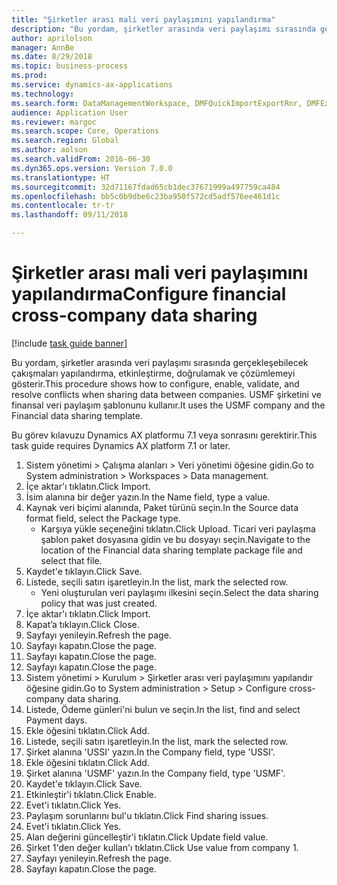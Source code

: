 ```yaml
--- 
title: "Şirketler arası mali veri paylaşımını yapılandırma"
description: "Bu yordam, şirketler arasında veri paylaşımı sırasında gerçekleşebilecek çakışmaları yapılandırma, etkinleştirme, doğrulamak ve çözümlemeyi gösterir."
author: aprilolson
manager: AnnBe
ms.date: 8/29/2018
ms.topic: business-process
ms.prod: 
ms.service: dynamics-ax-applications
ms.technology: 
ms.search.form: DataManagementWorkspace, DMFQuickImportExportRnr, DMFExecutionHistoryWorkspace, DMFExecutionHistorySummary, DMFExecutionHistoryEntities,  SysDataSharingConfiguration, SysDataSharingDiscrepencies
audience: Application User
ms.reviewer: margoc
ms.search.scope: Core, Operations
ms.search.region: Global
ms.author: aolson
ms.search.validFrom: 2016-06-30
ms.dyn365.ops.version: Version 7.0.0
ms.translationtype: HT
ms.sourcegitcommit: 32d71167fdad65cb1dec37671999a497759ca484
ms.openlocfilehash: bb5c0b9dbe6c23ba950f572cd5adf576ee461d1c
ms.contentlocale: tr-tr
ms.lasthandoff: 09/11/2018

---
```

# <a name="configure-financial-cross-company-data-sharing"></a><span data-ttu-id="fc251-103">Şirketler arası mali veri paylaşımını yapılandırma</span><span class="sxs-lookup"><span data-stu-id="fc251-103">Configure financial cross-company data sharing</span></span>

[!include [task guide banner](../../includes/task-guide-banner.md)]

<span data-ttu-id="fc251-104">Bu yordam, şirketler arasında veri paylaşımı sırasında gerçekleşebilecek çakışmaları yapılandırma, etkinleştirme, doğrulamak ve çözümlemeyi gösterir.</span><span class="sxs-lookup"><span data-stu-id="fc251-104">This procedure shows how to configure, enable, validate, and resolve conflicts when sharing data between companies.</span></span> <span data-ttu-id="fc251-105">USMF şirketini ve finansal veri paylaşım şablonunu kullanır.</span><span class="sxs-lookup"><span data-stu-id="fc251-105">It uses the USMF company and the Financial data sharing template.</span></span>



<span data-ttu-id="fc251-106">Bu görev kılavuzu Dynamics AX platformu 7.1 veya sonrasını gerektirir.</span><span class="sxs-lookup"><span data-stu-id="fc251-106">This task guide requires Dynamics AX platform 7.1 or later.</span></span>

1. <span data-ttu-id="fc251-107">Sistem yönetimi > Çalışma alanları > Veri yönetimi öğesine gidin.</span><span class="sxs-lookup"><span data-stu-id="fc251-107">Go to System administration > Workspaces > Data management.</span></span>
2. <span data-ttu-id="fc251-108">İçe aktar'ı tıklatın.</span><span class="sxs-lookup"><span data-stu-id="fc251-108">Click Import.</span></span>
3. <span data-ttu-id="fc251-109">İsim alanına bir değer yazın.</span><span class="sxs-lookup"><span data-stu-id="fc251-109">In the Name field, type a value.</span></span>
4. <span data-ttu-id="fc251-110">Kaynak veri biçimi alanında, Paket türünü seçin.</span><span class="sxs-lookup"><span data-stu-id="fc251-110">In the Source data format field, select the Package type.</span></span>
    * <span data-ttu-id="fc251-111">Karşıya yükle seçeneğini tıklatın.</span><span class="sxs-lookup"><span data-stu-id="fc251-111">Click Upload.</span></span> <span data-ttu-id="fc251-112">Ticari veri paylaşma şablon paket dosyasına gidin ve bu dosyayı seçin.</span><span class="sxs-lookup"><span data-stu-id="fc251-112">Navigate to the location of the Financial data sharing template package file and select that file.</span></span>  
5. <span data-ttu-id="fc251-113">Kaydet'e tıklayın.</span><span class="sxs-lookup"><span data-stu-id="fc251-113">Click Save.</span></span>
6. <span data-ttu-id="fc251-114">Listede, seçili satırı işaretleyin.</span><span class="sxs-lookup"><span data-stu-id="fc251-114">In the list, mark the selected row.</span></span>
    * <span data-ttu-id="fc251-115">Yeni oluşturulan veri paylaşımı ilkesini seçin.</span><span class="sxs-lookup"><span data-stu-id="fc251-115">Select the data sharing policy that was just created.</span></span>  
7. <span data-ttu-id="fc251-116">İçe aktar'ı tıklatın.</span><span class="sxs-lookup"><span data-stu-id="fc251-116">Click Import.</span></span>
8. <span data-ttu-id="fc251-117">Kapat’a tıklayın.</span><span class="sxs-lookup"><span data-stu-id="fc251-117">Click Close.</span></span>
9. <span data-ttu-id="fc251-118">Sayfayı yenileyin.</span><span class="sxs-lookup"><span data-stu-id="fc251-118">Refresh the page.</span></span>
10. <span data-ttu-id="fc251-119">Sayfayı kapatın.</span><span class="sxs-lookup"><span data-stu-id="fc251-119">Close the page.</span></span>
11. <span data-ttu-id="fc251-120">Sayfayı kapatın.</span><span class="sxs-lookup"><span data-stu-id="fc251-120">Close the page.</span></span>
12. <span data-ttu-id="fc251-121">Sayfayı kapatın.</span><span class="sxs-lookup"><span data-stu-id="fc251-121">Close the page.</span></span>
13. <span data-ttu-id="fc251-122">Sistem yönetimi > Kurulum > Şirketler arası veri paylaşımını yapılandır öğesine gidin.</span><span class="sxs-lookup"><span data-stu-id="fc251-122">Go to System administration > Setup > Configure cross-company data sharing.</span></span>
14. <span data-ttu-id="fc251-123">Listede, Ödeme günleri'ni bulun ve seçin.</span><span class="sxs-lookup"><span data-stu-id="fc251-123">In the list, find and select Payment days.</span></span>
15. <span data-ttu-id="fc251-124">Ekle öğesini tıklatın.</span><span class="sxs-lookup"><span data-stu-id="fc251-124">Click Add.</span></span>
16. <span data-ttu-id="fc251-125">Listede, seçili satırı işaretleyin.</span><span class="sxs-lookup"><span data-stu-id="fc251-125">In the list, mark the selected row.</span></span>
17. <span data-ttu-id="fc251-126">Şirket alanına 'USSI' yazın.</span><span class="sxs-lookup"><span data-stu-id="fc251-126">In the Company field, type 'USSI'.</span></span>
18. <span data-ttu-id="fc251-127">Ekle öğesini tıklatın.</span><span class="sxs-lookup"><span data-stu-id="fc251-127">Click Add.</span></span>
19. <span data-ttu-id="fc251-128">Şirket alanına 'USMF' yazın.</span><span class="sxs-lookup"><span data-stu-id="fc251-128">In the Company field, type 'USMF'.</span></span>
20. <span data-ttu-id="fc251-129">Kaydet'e tıklayın.</span><span class="sxs-lookup"><span data-stu-id="fc251-129">Click Save.</span></span>
21. <span data-ttu-id="fc251-130">Etkinleştir'i tıklatın.</span><span class="sxs-lookup"><span data-stu-id="fc251-130">Click Enable.</span></span>
22. <span data-ttu-id="fc251-131">Evet'i tıklatın.</span><span class="sxs-lookup"><span data-stu-id="fc251-131">Click Yes.</span></span>
23. <span data-ttu-id="fc251-132">Paylaşım sorunlarını bul'u tıklatın.</span><span class="sxs-lookup"><span data-stu-id="fc251-132">Click Find sharing issues.</span></span>
24. <span data-ttu-id="fc251-133">Evet'i tıklatın.</span><span class="sxs-lookup"><span data-stu-id="fc251-133">Click Yes.</span></span>
25. <span data-ttu-id="fc251-134">Alan değerini güncelleştir'i tıklatın.</span><span class="sxs-lookup"><span data-stu-id="fc251-134">Click Update field value.</span></span>
26. <span data-ttu-id="fc251-135">Şirket 1'den değer kullan'ı tıklatın.</span><span class="sxs-lookup"><span data-stu-id="fc251-135">Click Use value from company 1.</span></span>
27. <span data-ttu-id="fc251-136">Sayfayı yenileyin.</span><span class="sxs-lookup"><span data-stu-id="fc251-136">Refresh the page.</span></span>
28. <span data-ttu-id="fc251-137">Sayfayı kapatın.</span><span class="sxs-lookup"><span data-stu-id="fc251-137">Close the page.</span></span>


